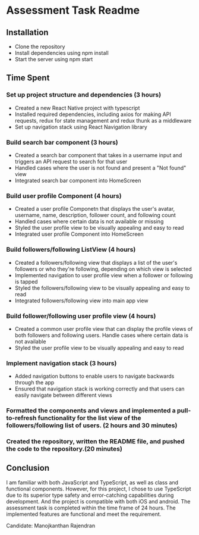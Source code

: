 # Assessment Task Readme

## Installation

 - Clone the repository
 - Install dependencies using npm install
 - Start the server using npm start

## Time Spent

### Set up project structure and dependencies (3 hours)
 - Created a new React Native project with typescript
 - Installed required dependencies, including axios for making API requests, redux for state management and redux thunk as a middleware
 - Set up navigation stack using React Navigation library


### Build search bar component (3 hours)
 - Created a search bar component that takes in a username input and triggers an API request to search for that user
 - Handled cases where the user is not found and present a "Not found" view
 - Integrated search bar component into HomeScreen


### Build user profile Component (4 hours)
 - Created a user profile Componetn that displays the user's avatar, username, name, description, follower count, and following count
 - Handled cases where certain data is not available or missing
 - Styled the user profile view to be visually appealing and easy to read
 - Integrated user profile Component into HomeScreen


### Build followers/following ListView (4 hours)
 - Created a followers/following view that displays a list of the user's followers or who they're following, depending on which view is selected
 - Implemented navigation to user profile view when a follower or following is tapped
 - Styled the followers/following view to be visually appealing and easy to read
 - Integrated followers/following view into main app view


### Build follower/following user profile view (4 hours)
 - Created a common user profile view that can display the profile views of both followers and following users.
Handle cases where certain data is not available
 - Styled the user profile view to be visually appealing and easy to read


### Implement navigation stack (3 hours)
 - Added navigation buttons to enable users to navigate backwards through the app
 - Ensured that navigation stack is working correctly and that users can easily navigate between different views


### Formatted the components and views and implemented a pull-to-refresh functionality for the list view of the followers/following list of users. (2 hours and 30 minutes)


### Created the repository, written the README file, and pushed the code to the repository.(20 minutes)




## Conclusion

I am familiar with both JavaScript and TypeScript, as well as class and functional components. However, for this project, I chose to use TypeScript due to its superior type safety and error-catching capabilities during development. And the project is compatible with both iOS and android. The assessment task is completed within the time frame of 24 hours. The implemented features are functional and meet the requirement.


Candidate: Manojkanthan Rajendran

